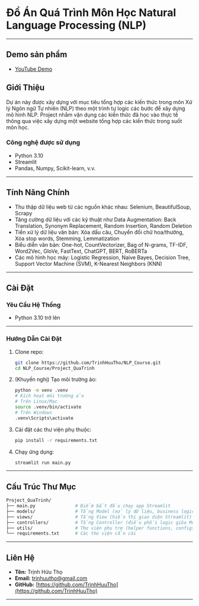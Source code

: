 # Đồ Án Quá Trình Môn Học Natural Language Processing (NLP)

---

## Demo sản phẩm
- [YouTube Demo](https://youtu.be/A4ZkI5JYRDA)

## Giới Thiệu
Dự án này được xây dựng với mục tiêu tổng hợp các kiến thức trong môn Xử lý Ngôn ngữ Tự nhiên (NLP) theo một trình tự logic các bước để xây dựng mô hình NLP. Project nhằm vận dụng các kiến thức đã học vào thực tế thông qua việc xây dựng một website tổng hợp các kiến thức trong suốt môn học.

### Công nghệ được sử dụng
- Python 3.10
- Streamlit
- Pandas, Numpy, Scikit-learn, v.v.

---

## Tính Năng Chính
- Thu thập dữ liệu web từ các nguồn khác nhau: Selenium, BeautifulSoup, Scrapy
- Tăng cường dữ liệu với các kỹ thuật như Data Augmentation: Back Translation, Synonym Replacement, Random Insertion, Random Deletion
- Tiền xử lý dữ liệu văn bản: Xóa dấu câu, Chuyển đổi chữ hoa/thường, Xóa stop words, Stemming, Lemmatization
- Biểu diễn văn bản: One-hot, CountVectorizer, Bag of N-grams, TF-IDF, Word2Vec, GloVe, FastText, ChatGPT, BERT, RoBERTa
- Các mô hình học máy: Logistic Regression, Naive Bayes, Decision Tree, Support Vector Machine (SVM), K-Nearest Neighbors (KNN)

---

## Cài Đặt

### Yêu Cầu Hệ Thống
- Python 3.10 trở lên

---

### Hướng Dẫn Cài Đặt

1. Clone repo:
    ```bash
    git clone https://github.com/TrinhHuuTho/NLP_Course.git
    cd NLP_Course/Project_QuaTrinh
    ```
2. (Khuyến nghị) Tạo môi trường ảo:
    ```bash
    python -m venv .venv
    # Kích hoạt môi trường ảo
    # Trên Linux/Mac
    source .venv/bin/activate
    # Trên Windows
    .venv\Scripts\activate
    ```
3. Cài đặt các thư viện phụ thuộc:
    ```bash
    pip install -r requirements.txt
    ```
4. Chạy ứng dụng:
    ```bash
    streamlit run main.py
    ```

---

## Cấu Trúc Thư Mục
```bash
Project_QuaTrinh/
├── main.py               # Điểm bắt đầu chạy app Streamlit
├── models/               # Tầng Model (xử lý dữ liệu, business logic)
├── views/                # Tầng View (hiển thị giao diện Streamlit)
├── controllers/          # Tầng Controller (điều phối logic giữa Model và View)
├── utils/                # Thư viện phụ trợ (helper functions, configs, constants)
└── requirements.txt      # Các thư viện cần cài
```

---

## Liên Hệ
- **Tên:** Trịnh Hửu Thọ
- **Email:** trinhuutho@gmail.com
- **GitHub:** [https://github.com/TrinhHuuTho](https://github.com/TrinhHuuTho)

---

